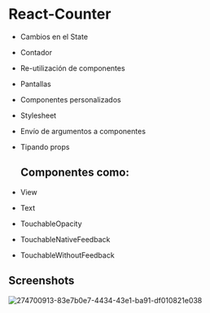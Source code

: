 
# React-Counter

- Cambios en el State
- Contador
- Re-utilización de componentes
- Pantallas
- Componentes personalizados
- Stylesheet
- Envío de argumentos a componentes
- Tipando props

  ## Componentes como:
- View
- Text
- TouchableOpacity
- TouchableNativeFeedback
- TouchableWithoutFeedback

## Screenshots
![274700913-83e7b0e7-4434-43e1-ba91-df010821e038](https://github.com/manuelsalinas-mx/ReactNative-Samples/assets/110424672/4c3823fd-00ca-432c-8998-b0802dc88c74)
